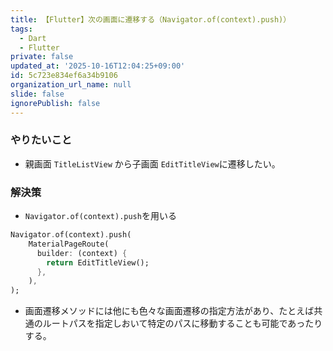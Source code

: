 ```yaml
---
title: 【Flutter】次の画面に遷移する（Navigator.of(context).push)）
tags:
  - Dart
  - Flutter
private: false
updated_at: '2025-10-16T12:04:25+09:00'
id: 5c723e834ef6a34b9106
organization_url_name: null
slide: false
ignorePublish: false
---
```

### やりたいこと
* 親画面 `TitleListView` から子画面 `EditTitleView`に遷移したい。

### 解決策
* `Navigator.of(context).push`を用いる
```title_list_view.dart
Navigator.of(context).push(
    MaterialPageRoute(
      builder: (context) {
        return EditTitleView();
      },
    ),
);
```

* 画面遷移メソッドには他にも色々な画面遷移の指定方法があり、たとえば共通のルートパスを指定しおいて特定のパスに移動することも可能であったりする。
